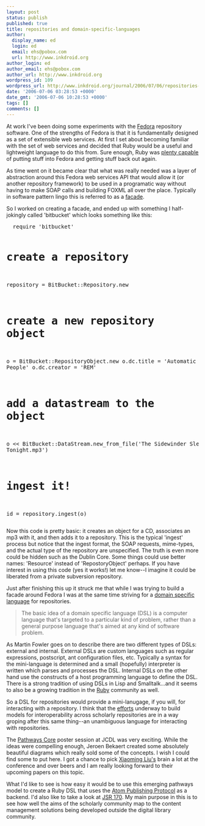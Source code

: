 ```yaml
---
layout: post
status: publish
published: true
title: repositories and domain-specific-languages
author:
  display_name: ed
  login: ed
  email: ehs@pobox.com
  url: http://www.inkdroid.org
author_login: ed
author_email: ehs@pobox.com
author_url: http://www.inkdroid.org
wordpress_id: 109
wordpress_url: http://www.inkdroid.org/journal/2006/07/06/repositories-and-domain-specific-languages/
date: '2006-07-06 03:28:53 +0000'
date_gmt: '2006-07-06 10:28:53 +0000'
tags: []
comments: []
---
```


<p>At work I've been doing some experiments with the <a href="http://fedora.info">Fedora</a> repository software. One of the strengths of Fedora is that it is fundamentally designed as a set of extensible web services. At first I set about becoming familiar with the set of web services and decided that Ruby would be a useful and lightweight language to do this from. Sure enough, Ruby was <a href="http://www.inkdroid.org/journal/2006/04/25/fedorasoap-and-ruby/">plenty capable</a> of putting stuff into Fedora and getting stuff back out again.</p>
<p>As time went on it became clear that what was really needed was a layer of abstraction around this Fedora web services API that would allow it (or another repository framework) to be used in a programatic way without having to make SOAP calls and building FOXML all over the place. Typically in software pattern lingo this is referred to as a <a href="http://en.wikipedia.org/wiki/Facade_pattern">facade</a>. </p>
<p>So I worked on creating a facade, and ended up with something I half-jokingly called 'bitbucket' which looks something like this:</p>
<pre lang="ruby">
  require 'bitbucket'

  # create a repository
  repository = BitBucket::Repository.new

  # create a new repository object
  o = BitBucket::RepositoryObject.new
  o.dc.title = 'Automatic for the People'
  o.dc.creator = 'REM'

  # add a datastream to the object
  o &lt;&lt; BitBucket::DataStream.new_from_file('The Sidewinder Sleeps Tonight.mp3')

  # ingest it!
  id = repository.ingest(o)
</pre>
<p>Now this code is pretty basic: it creates an object for a CD, associates an mp3 with it, and then adds it to a repository. This is the typical 'ingest' process but notice that the ingest format, the SOAP requests, mime-types, and the actual type of the repository are unspecified. The truth is even more could be hidden such as the Dublin Core. Some things could use better names: 'Resource' instead of 'RepostoryObject' perhaps. If you have interest in using this code (yes it works!) let me know--I imagine it could be liberated from a private subversion repository.</p>
<p>Just after finishing this up it struck me that while I was trying to build a facade around Fedora I was at the same time striving for a <a href="http://www.martinfowler.com/bliki/DomainSpecificLanguage.html">domain specific language</a> for repositories. </p>
<blockquote><p>
The basic idea of a domain specific language (DSL) is a computer language that's targeted to a particular kind of problem, rather than a general purpose language that's aimed at any kind of software problem.
</p></blockquote>
<p>As Martin Fowler goes on to describe there are two different types of DSLs: external and internal. External DSLs are custom languages such as regular expressions, postscript, ant configuration files, etc. Typically a syntax for the mini-language is determined and a small (hopefully) interpreter is written which parses and processes the DSL. Internal DSLs on the other hand use the constructs of a host programming language to define the DSL. There is a strong tradition of using DSLs in Lisp and Smalltalk...and it seems to also be a growing tradition in the <a href="http://www.artima.com/rubycs/articles/ruby_as_dsl.html">Ruby</a> community as well.</p>
<p>So a DSL for repositories would provide a mini-lanugage, if you will, for interacting with a repository. I think that the <a href="http://msc.mellon.org/Meetings/Interop/">efforts</a> underway to build models for interoperability across scholarly repositories are in a way groping after this same thing--an unambiguous language for interacting with repositories.</p>
<p>The <a href="http://public.lanl.gov/herbertv/papers/pathways_core_poster_submit.pdf">Pathways Core</a> poster session at JCDL was very exciting. While the ideas were compelling enough, Jeroen Bekaert created some absolutely beautiful diagrams which really sold some of the concepts. I wish I could find some to put here. I got a chance to pick <a href="http://lxming.blogspot.com/">Xiaoming Liu's</a> brain a lot at the conference and over beers and I am really looking forward to their upcoming papers on this topic.</p>
<p>What I'd like to see is how easy it would be to use this emerging pathways model to create a Ruby DSL that uses the <a href="http://bitworking.org/projects/atom/">Atom Publishing Protocol</a> as a backend. I'd also like to take a look at <a href="http://www.jcp.org/en/jsr/detail?id=170">JSR 170</a>. My main purpose in this is to see how well the aims of the scholarly community map to the content management solutions being developed outside the digital library community.</p>
